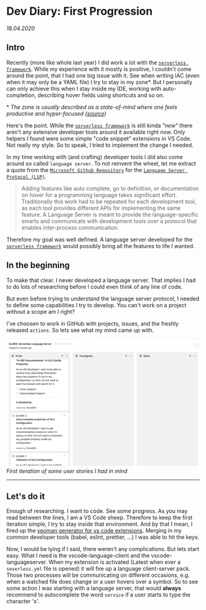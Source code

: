 # Dev Diary: First Progression

_18.04.2020_

## Intro

Recently (more like whole last year) I did work a lot with the [`serverless framework`].
While my experience with it mostly is positive, I couldn't come around the point, that I had one big issue with it.
See when writing IAC (even when it may only be a YAML file) I try to stay in my zone\*.
But I personally can only achieve this when I stay inside my IDE, working with auto-completion, describing hover fields using shortcuts and so on.

\* _The zone is usually described as a state-of-mind where one feels productive and hyper-focused ([source](https://www.kenneth-truyers.net/2015/10/05/programming-in-the-zone/))_

Here's the point.
While the [`serverless framework`] is still kinda _"new"_ there aren't any extensive developer tools around it available right now.
Only helpers I found were some simple "code snippet" extensions in VS Code.
Not really my style.
So to speak, I tried to implement the change I needed.

In my time working with (and crafting) developer tools I did also come around so called `language server`.
To not reinvent the wheel, let me extract a quote from the [`Microsoft Github Repository`] for the [`Language Server Protocol (LSP)`].

> Adding features like auto complete, go to definition, or documentation on hover for a programming language takes significant effort.
> Traditionally this work had to be repeated for each development tool, as each tool provides different APIs for implementing the same feature.
> A Language Server is meant to provide the language-specific smarts and communicate with development tools over a protocol that enables inter-process communication.

Therefore my goal was well defined.
A language server developed for the [`serverless framework`] would possibly bring all the features to life I wanted.

## In the beginning

To make that clear.
I never developed a language server.
That implies I had to do lots of researching before I could even think of any line of code.

But even before trying to understand the language server protocol, I needed to define some capabilities I try to develop. You can't work on a project without a scope am I right?

I've choosen to work in GitHub with projects, issues, and the freshly released `actions`.
So lets see what my mind came up with.

![First User Stories](/docs/images/2020-04-18-user_stories.png)
_First iteration of some user stories I had in mind_

---

<!-- Talk some more about LSP -->

## Let's do it

Enough of researching.
I want to code.
See some progress.
As you may read between the lines, I am a VS Code sheep.
Therefore to keep the first iteration simple, I try to stay inside that environment.
And by that I mean, I fired up the [yeoman generator for vs code extensions].
Merging in my common developer tools (babel, eslint, prettier, ...) I was able to hit the keys.

Now, I would be lying if I said, there weren't any complications.
But lets start easy.
What I need is the vscode-language-client and the vscode-languageserver.
When my extension is activated (Latest when ever a `severless.yml` file is opened) it will fire up a language client-server pack.
Those two processes will be communicating on different occasions, e.g. when a watched file does change or a user hovers over a symbol.
So to see some action I was starting with a language server, that would **always** recommend to autocomplete the word `service` if a user starts to type the character 's'.

<!-- GIF HERE -->

[`serverless framework`]: https://serverless.com
[`microsoft github repository`]: https://github.com/microsoft/language-server-protocol
[`language server protocol (lsp)`]: https://microsoft.github.io/language-server-protocol/
[yeoman generator for vs code extensions]: https://www.npmjs.com/package/generator-code
